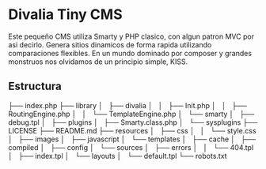 # Divalia Tiny CMS

Este pequeño CMS utiliza Smarty y PHP clasico, con algun patron MVC por asi decirlo.
Genera sitios dinamicos de forma rapida utilizando comparaciones flexibles. En un mundo dominado por composer y grandes monstruos nos olvidamos de un principio simple, KISS.

## Estructura

├── index.php
├── library
│   ├── divalia
│   │   ├── Init.php
│   │   ├── RoutingEngine.php
│   │   └── TemplateEngine.php
│   └── smarty
│       ├── debug.tpl
│       ├── plugins
│       ├── Smarty.class.php
│       └── sysplugins
├── LICENSE
├── README.md
├── resources
│   ├── css
│   │   └── style.css
│   ├── images
│   ├── javascript
│   └── templates
│       ├── cache
│       ├── compiled
│       ├── config
│       └── sources
│           ├── errors
│           │   └── 404.tpl
│           ├── index.tpl
│           └── layouts
│               └── default.tpl
└── robots.txt
